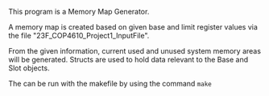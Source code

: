 This program is a Memory Map Generator.

A memory map is created based on given base and limit register values via the file "23F_COP4610_Project1_InputFile".

From the given information, current used and unused system memory areas will be generated. Structs are used to hold data relevant to the Base and Slot objects.


The can be run with the makefile by using the command `make`
